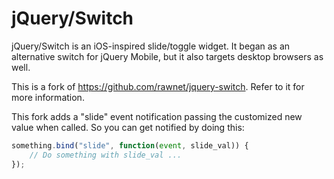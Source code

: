 # jQuery/Switch

jQuery/Switch is an iOS-inspired slide/toggle widget. It began as an alternative switch for jQuery Mobile, but it also targets desktop browsers as well.

This is a fork of https://github.com/rawnet/jquery-switch. Refer to it for more information.

This fork adds a "slide" event notification passing the customized new value when called. So you can get notified by doing this:

```javascript
something.bind("slide", function(event, slide_val)) {
	// Do something with slide_val ...
});
```

